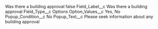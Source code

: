 <?xml version="1.0" encoding="UTF-8"?>
<CustomMetadata xmlns="http://soap.sforce.com/2006/04/metadata" xmlns:xsi="http://www.w3.org/2001/XMLSchema-instance" xmlns:xsd="http://www.w3.org/2001/XMLSchema">
    <label>Was there a building approval</label>
    <protected>false</protected>
    <values>
        <field>Field_Label__c</field>
        <value xsi:type="xsd:string">Was there a building approval</value>
    </values>
    <values>
        <field>Field_Type__c</field>
        <value xsi:type="xsd:string">Options</value>
    </values>
    <values>
        <field>Option_Values__c</field>
        <value xsi:type="xsd:string">Yes, No</value>
    </values>
    <values>
        <field>Popup_Condition__c</field>
        <value xsi:type="xsd:string">No</value>
    </values>
    <values>
        <field>Popup_Text__c</field>
        <value xsi:type="xsd:string">Please seek information about any building approval</value>
    </values>
</CustomMetadata>
